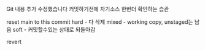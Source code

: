 Git
내용 추가
수정했습니다
커밋하기전에 자기소스 한번더 확인하는 습관

reset main to this commit
hard - 다 삭제
mixed - working copy, unstaged는 남음
soft - 커밋할수있는 상태로 되돌아감

revert